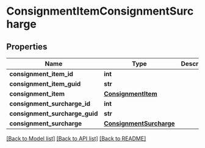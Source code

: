 # ConsignmentItemConsignmentSurcharge

## Properties
Name | Type | Description | Notes
------------ | ------------- | ------------- | -------------
**consignment_item_id** | **int** |  | [optional] 
**consignment_item_guid** | **str** |  | [optional] 
**consignment_item** | [**ConsignmentItem**](ConsignmentItem.md) |  | [optional] 
**consignment_surcharge_id** | **int** |  | [optional] 
**consignment_surcharge_guid** | **str** |  | [optional] 
**consignment_surcharge** | [**ConsignmentSurcharge**](ConsignmentSurcharge.md) |  | [optional] 

[[Back to Model list]](../README.md#documentation-for-models) [[Back to API list]](../README.md#documentation-for-api-endpoints) [[Back to README]](../README.md)


